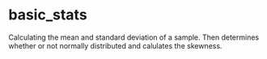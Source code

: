 # basic_stats
Calculating the mean and standard deviation of a sample. Then determines whether or not normally distributed and calulates the skewness. 
